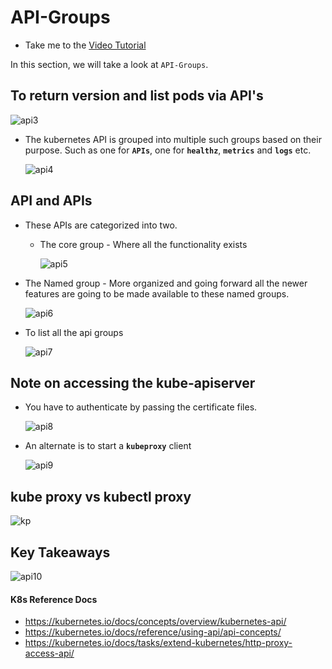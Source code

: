 # API-Groups

  - Take me to the [Video Tutorial](https://kodekloud.com/topic/api-groups-2/)
  
In this section, we will take a look at `API-Groups`.

## To return version and list pods via API's

   ![api3](../../images/api3.PNG)

- The kubernetes API is grouped into multiple such groups based on their purpose. Such as one for **`APIs`**, one for **`healthz`**, **`metrics`** and **`logs`** etc.

    ![api4](../../images/api4.PNG)

## API and APIs
- These APIs are categorized into two.
  - The core group - Where all the functionality exists

     ![api5](../../images/api5.PNG)

- The Named group - More organized and going forward all the newer features are going to be made available to these named groups.

    ![api6](../../images/api6.PNG)

- To list all the api groups

    ![api7](../../images/api7.PNG)

## Note on accessing the kube-apiserver
- You have to authenticate by passing the certificate files.

   ![api8](../../images/api8.PNG)

- An alternate is to start a **`kubeproxy`** client

   ![api9](../../images/api9.PNG)

## kube proxy vs kubectl proxy

   ![kp](../../images/kp.PNG)

## Key Takeaways

   ![api10](../../images/api10.PNG)

#### K8s Reference Docs

  - https://kubernetes.io/docs/concepts/overview/kubernetes-api/
  - https://kubernetes.io/docs/reference/using-api/api-concepts/
  - https://kubernetes.io/docs/tasks/extend-kubernetes/http-proxy-access-api/
